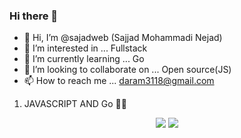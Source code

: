 ### Hi there 👋

- 👋 Hi, I’m @sajadweb (Sajjad Mohammadi Nejad)
- 👀 I’m interested in ... Fullstack 
- 🌱 I’m currently learning ... Go<Gin>
- 💞️ I’m looking to collaborate on ... Open source(JS)
- 📫 How to reach me ... daram3118@gmail.com 
 
<!---
marienjus/marienjus is a ✨ special ✨ repository because its `README.md` (this file) appears on your GitHub profile.
You can click the Preview link to take a look at your changes.
--->
1. JAVASCRIPT AND Go 🚀🔥
<p align="center">
  <img src="https://github-readme-stats.vercel.app/api?username=sajadweb&show_icons=true&theme=tokyonight" />
  <img src="https://github-readme-stats.vercel.app/api/top-langs/?username=sajadweb&hide=HTML&count_private=true&theme=tokyonight">
</p>

<!--
**sajadweb/sajadweb** is a ✨ _special_ ✨ repository because its `README.md` (this file) appears on your GitHub profile.

Here are some ideas to get you started:

- 🔭 I’m currently working on ...
- 🌱 I’m currently learning ...
- 👯 I’m looking to collaborate on ...
- 🤔 I’m looking for help with ...
- 💬 Ask me about ...
- 📫 How to reach me: ...
- 😄 Pronouns: ...
- ⚡ Fun fact: ...
-->

